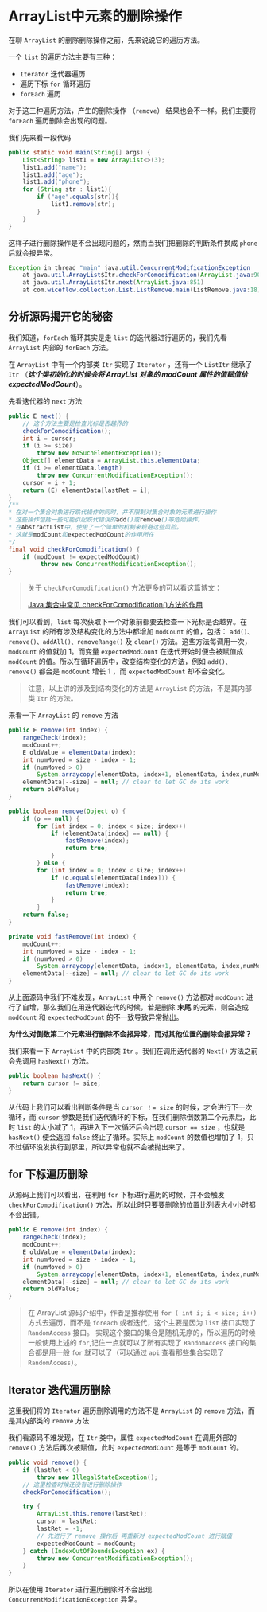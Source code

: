 # ArrayList中元素的删除操作  

在聊 `ArrayList` 的删除删除操作之前，先来说说它的遍历方法。  

一个 `list` 的遍历方法主要有三种：  

- `Iterator` 迭代器遍历  
- 遍历下标 `for` 循环遍历  
- `forEach` 遍历  

对于这三种遍历方法，产生的删除操作 （`remove`） 结果也会不一样。我们主要将 `forEach` 遍历删除会出现的问题。  

我们先来看一段代码  

```java
public static void main(String[] args) {
    List<String> list1 = new ArrayList<>(3);
    list1.add("name");
    list1.add("age");
    list1.add("phone");
    for (String str : list1){
        if ("age".equals(str)){
            list1.remove(str);
        }
    }
}
```

这样子进行删除操作是不会出现问题的，然而当我们把删除的判断条件换成 `phone` 后就会报异常。  

```java
Exception in thread "main" java.util.ConcurrentModificationException
	at java.util.ArrayList$Itr.checkForComodification(ArrayList.java:901)
	at java.util.ArrayList$Itr.next(ArrayList.java:851)
	at com.wiceflow.collection.List.ListRemove.main(ListRemove.java:18)
```

## 分析源码揭开它的秘密  

我们知道，`forEach` 循环其实是走 `list` 的迭代器进行遍历的，我们先看 `ArrayList` 内部的 `forEach` 方法。  

在 `ArrayList` 中有一个内部类 `Itr` 实现了 `Iterator` ，还有一个 `ListItr` 继承了 `Itr` （***这个类初始化的时候会将 ArrayList 对象的 modCount 属性的值赋值给 expectedModCount***）。  

 先看迭代器的 `next` 方法  

```java
public E next() {
    // 这个方法主要是检查光标是否越界的
    checkForComodification();
    int i = cursor;
    if (i >= size)
        throw new NoSuchElementException();
    Object[] elementData = ArrayList.this.elementData;
    if (i >= elementData.length)
        throw new ConcurrentModificationException();
    cursor = i + 1;
    return (E) elementData[lastRet = i];
}  
/**
* 在对一个集合对象进行跌代操作的同时，并不限制对集合对象的元素进行操作
* 这些操作包括一些可能引起跌代错误的add()或remove()等危险操作。
* 在AbstractList中，使用了一个简单的机制来规避这些风险。 
* 这就是modCount和expectedModCount的作用所在
*/
final void checkForComodification() {
    if (modCount != expectedModCount)
         throw new ConcurrentModificationException();
}
```

> 关于 `checkForComodification()` 方法更多的可以看这篇博文：
>
> [Java 集合中常见 checkForComodification()方法的作用](https://blog.csdn.net/weixin_40254498/article/details/81386920)  



我们可以看到，`list` 每次获取下一个对象前都要去检查一下光标是否越界。在 `ArrayList` 的所有涉及结构变化的方法中都增加 `modCount` 的值，包括： `add()、remove()、addAll()、removeRange()` 及 `clear()` 方法。这些方法每调用一次，`modCount` 的值就加 1。而变量 `expectedModCount` 在迭代开始时便会被赋值成 `modCount` 的值。所以在循环遍历中，改变结构变化的方法，例如 `add()、remove()` 都会是 `modCount` 增长 1 ，而 `expectedModCount` 却不会变化。  

> 注意，以上讲的涉及到结构变化的方法是 `ArrayList` 的方法，不是其内部类 `Itr` 的方法。  

来看一下 `ArrayList` 的 `remove` 方法  

```java  
public E remove(int index) {
    rangeCheck(index);
    modCount++;
    E oldValue = elementData(index);
    int numMoved = size - index - 1;
    if (numMoved > 0)
        System.arraycopy(elementData, index+1, elementData, index,numMoved);
    elementData[--size] = null; // clear to let GC do its work
    return oldValue;
}  

public boolean remove(Object o) {
    if (o == null) {
        for (int index = 0; index < size; index++)
            if (elementData[index] == null) {
                fastRemove(index);
                return true;
            }
        } else {
        for (int index = 0; index < size; index++)
            if (o.equals(elementData[index])) {
                fastRemove(index);
                return true;
            }
        }
    return false;
}

private void fastRemove(int index) {
    modCount++;
    int numMoved = size - index - 1;
    if (numMoved > 0)
        System.arraycopy(elementData, index+1, elementData, index,numMoved);
    elementData[--size] = null; // clear to let GC do its work
}
```

从上面源码中我们不难发现，`ArrayList` 中两个 `remove()` 方法都对 `modCount` 进行了自增，那么我们在用迭代器迭代的时候，若是删除 **末尾** 的元素，则会造成 `modCount` 和 `expectedModCount` 的不一致导致异常抛出。  

**为什么对倒数第二个元素进行删除不会报异常，而对其他位置的删除会报异常？**

我们来看一下 `ArrayList` 中的内部类 `Itr` 。我们在调用迭代器的 `Next()` 方法之前会先调用 `hasNext()` 方法。  

```java
public boolean hasNext() {
    return cursor != size;
}
```

从代码上我们可以看出判断条件是当 `cursor ！= size` 的时候，才会进行下一次循环，而 `cursor` 参数是我们迭代循环的下标，在我们删除倒数第二个元素后，此时 `list` 的大小减了 1，再进入下一次循环后会出现 `cursor == size` ，也就是 `hasNext()` 便会返回 `false` 终止了循环。实际上 `modCount` 的数值也增加了 1，只不过循环没发执行到那里，所以异常也就不会被抛出来了。 

## for 下标遍历删除  

从源码上我们可以看出，在利用 `for` 下标进行遍历的时候，并不会触发 `checkForComodification()` 方法，所以此时只要要删除的位置比列表大小小时都不会出错。  

```java 
public E remove(int index) {
    rangeCheck(index);
    modCount++;
    E oldValue = elementData(index);
    int numMoved = size - index - 1;
    if (numMoved > 0)
        System.arraycopy(elementData, index+1, elementData, index,numMoved);
    elementData[--size] = null; // clear to let GC do its work
    return oldValue;
} 
```

> 在 ArrayList 源码介绍中，作者是推荐使用 `for ( int i; i < size; i++)` 方式去遍历，而不是 `foreach` 或者迭代，这个主要是因为 `list` 接口实现了 `RandomAccess` 接口。 实现这个接口的集合是随机无序的，所以遍历的时候一般使用上述的 `for`,记住一点就可以了所有实现了 `RandomAccess` 接口的集合都是用一般 `for` 就可以了（可以通过 `api` 查看那些集合实现了 `RandomAccess`）。  



## Iterator 迭代遍历删除  

这里我们将的 `Iterator` 遍历删除调用的方法不是 `ArrayList` 的 `remove` 方法，而是其内部类的 `remove` 方法  

我们看源码不难发现，在 `Itr` 类中，属性 `expectedModCount` 在调用外部的 `remove()` 方法后再次被赋值，此时 `expectedModCount` 是等于 `modCount` 的。

```java
public void remove() {
    if (lastRet < 0)
        throw new IllegalStateException();
    // 这里检查时候还没有进行删除操作
    checkForComodification();

    try {
        ArrayList.this.remove(lastRet);
        cursor = lastRet;
        lastRet = -1;
        // 先进行了 remove 操作后 再重新对 expectedModCount 进行赋值
        expectedModCount = modCount;
    } catch (IndexOutOfBoundsException ex) {
        throw new ConcurrentModificationException();
    }
}
```

所以在使用 `Iterator` 进行遍历删除时不会出现 `ConcurrentModificationException` 异常。  



